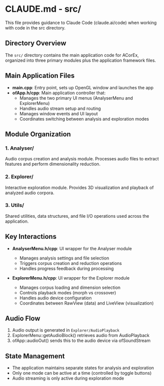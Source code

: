 # CLAUDE.md - src/

This file provides guidance to Claude Code (claude.ai/code) when working with code in the src directory.

## Directory Overview

The `src/` directory contains the main application code for ACorEx, organized into three primary modules plus the application framework files.

## Main Application Files

- **main.cpp**: Entry point, sets up OpenGL window and launches the app
- **ofApp.h/cpp**: Main application controller that:
  - Manages the two primary UI menus (AnalyserMenu and ExplorerMenu)
  - Handles audio stream setup and routing
  - Manages window events and UI layout
  - Coordinates switching between analysis and exploration modes

## Module Organization

### 1. Analyser/
Audio corpus creation and analysis module. Processes audio files to extract features and perform dimensionality reduction.

### 2. Explorer/
Interactive exploration module. Provides 3D visualization and playback of analyzed audio corpora.

### 3. Utils/
Shared utilities, data structures, and file I/O operations used across the application.

## Key Interactions

- **AnalyserMenu.h/cpp**: UI wrapper for the Analyser module
  - Manages analysis settings and file selection
  - Triggers corpus creation and reduction operations
  - Handles progress feedback during processing

- **ExplorerMenu.h/cpp**: UI wrapper for the Explorer module  
  - Manages corpus loading and dimension selection
  - Controls playback modes (morph vs crossover)
  - Handles audio device configuration
  - Coordinates between RawView (data) and LiveView (visualization)

## Audio Flow

1. Audio output is generated in `Explorer/AudioPlayback`
2. ExplorerMenu::getAudioBlock() retrieves audio from AudioPlayback
3. ofApp::audioOut() sends this to the audio device via ofSoundStream

## State Management

- The application maintains separate states for analysis and exploration
- Only one mode can be active at a time (controlled by toggle buttons)
- Audio streaming is only active during exploration mode